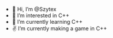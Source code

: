 - 👋 Hi, I’m @Szytex
- 👀 I’m interested in C++
- 🌱 I’m currently learning C++
- ✌ I’m currently making a game in C++
